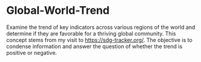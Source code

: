 # Global-World-Trend
Examine the trend of key indicators across various regions of the world and determine if they are favorable for a thriving global community. This concept stems from my visit to https://sdg-tracker.org/. The objective is to condense information and answer the question of whether the trend is positive or negative.
